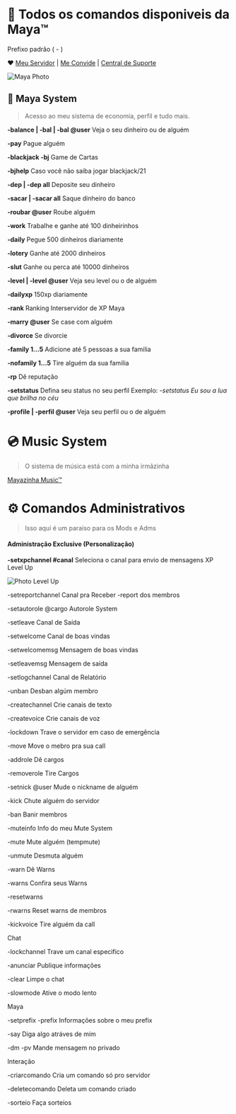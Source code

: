 # 🌟 Todos os comandos disponiveis da Maya™
Prefixo padrão ( - )

❤️ [Meu Servidor](https://discord.gg/mx8eMx6) | [Me Convide](https://discord.com/api/oauth2/authorize?client_id=821471191578574888&permissions=8&scope=bot) | [Central de Suporte](https://forms.gle/vtJ5qBqFDd9rL5JU8)

![Maya Photo](https://github.com/rodycouto/MayaCommands/blob/main/Maya%20Picture.png)


## 🧩 Maya System
> Acesso ao meu sistema de economia, perfil e tudo mais.

**-balance | -bal | -bal @user** Veja o seu dinheiro ou de alguém

**-pay** Pague alguém

**-blackjack -bj** Game de Cartas

**-bjhelp** Caso você não saiba jogar blackjack/21

**-dep | -dep all** Deposite seu dinheiro

**-sacar | -sacar all** Saque dinheiro do banco

**-roubar @user** Roube alguém

**-work** Trabalhe e ganhe até 100 dinheirinhos

**-daily** Pegue 500 dinheiros diariamente

**-lotery** Ganhe até 2000 dinheiros

**-slut** Ganhe ou perca até 10000 dinheiros

**-level | -level @user** Veja seu level ou o de alguém

**-dailyxp** 150xp diariamente

**-rank** Ranking Interservidor de XP Maya

**-marry @user** Se case com alguém

**-divorce** Se divorcie

**-family 1...5** Adicione até 5 pessoas a sua familia

**-nofamily 1...5** Tire alguém da sua familia

**-rp** Dê reputação

**-setstatus** Defina seu status no seu perfil Exemplo:
*-setstatus Eu sou a lua que brilha no céu*

**-profile | -perfil @user** Veja seu perfil ou o de alguém

# 💿 Music System

> O sistema de música está com a minha irmãzinha

[Mayazinha Music™](https://discord.com/api/oauth2/authorize?client_id=822490782329733150&permissions=8&scope=bot)

# ⚙️ Comandos Administrativos

> Isso aqui é um paraiso para os Mods e Adms

#### Administração Exclusive (Personalização)
**-setxpchannel #canal** Seleciona o canal para envio de mensagens XP Level Up

![Photo Level Up](https://github.com/rodycouto/MayaCommands/blob/main/Level%20up.png)

-setreportchannel Canal pra Receber -report dos membros

-setautorole @cargo Autorole System

-setleave Canal de Saída

-setwelcome Canal de boas vindas

-setwelcomemsg Mensagem de boas vindas

-setleavemsg Mensagem de saída

-setlogchannel Canal de Relatório

-unban Desban algúm membro

-createchannel Crie canais de texto

-createvoice Crie canais de voz

-lockdown Trave o servidor em caso de emergência


-move Move o mebro pra sua call

-addrole Dê cargos

-removerole Tire Cargos

-setnick @user Mude o nickname de alguém

-kick Chute alguém do servidor

-ban Banir membros

-muteinfo Info do meu Mute System

-mute Mute alguém (tempmute)

-unmute Desmuta alguém

-warn Dê Warns

-warns Confira seus Warns

-resetwarns

-rwarns Reset warns de membros

-kickvoice Tire alguém da call

Chat

-lockchannel Trave um canal especifico

-anunciar Publique informações

-clear Limpe o chat

-slowmode Ative o modo lento

Maya

-setprefix -prefix Informações sobre o meu prefix

-say Diga algo atráves de mim

-dm -pv Mande mensagem no privado

Interação

-criarcomando Cria um comando só pro servidor

-deletecomando Deleta um comando criado

-sorteio Faça sorteios
